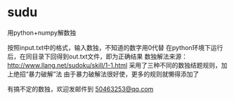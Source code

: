 # sudu
用python+numpy解数独

按照input.txt中的格式，输入数独，不知道的数字用0代替
在python环境下运行后，在同目录下回得到out.txt文件，即为正确结果
数独解法来源： http://www.llang.net/sudoku/skill/1-1.html 
采用了三种不同的数独结题规则，加上绝招“暴力破解”法
由于暴力破解法很好使，更多的规则就懒得添加了

有搞不定的数独，欢迎发邮件到 50463253@qq.com 
